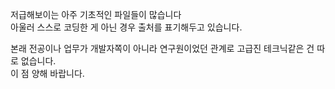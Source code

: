 저급해보이는 아주 기초적인 파일들이 많습니다 <br>
아울러 스스로 코딩한 게 아닌 경우 출처를 표기해두고 있습니다. <br>

본래 전공이나 업무가 개발자쪽이 아니라 연구원이었던 관계로 고급진 테크닉같은 건 따로 없습니다. <br>
이 점 양해 바랍니다. 

